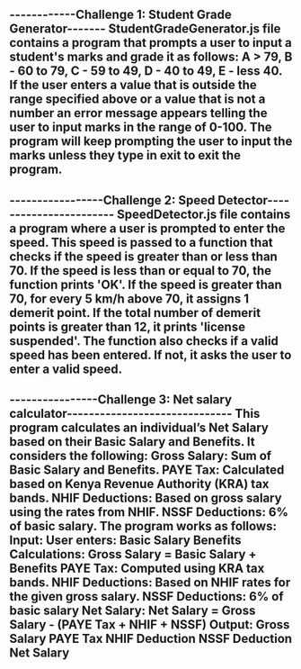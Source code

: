 ------------Challenge 1: Student Grade Generator-------
StudentGradeGenerator.js file contains a program that prompts
a user to input a student's marks and grade it as follows:
A > 79, B - 60 to 79, C -  59 to 49, D - 40 to 49, E - less 40.
If the user enters a value that is outside the range specified above
or a value that is not a number an error message appears telling the 
user to input marks in the range of 0-100. The program will keep prompting 
the user to input the marks unless they type in exit to exit the program.
-------------------------------------------------------

-----------------Challenge 2: Speed Detector-----------------------
SpeedDetector.js file contains a program where a user is prompted to enter the speed.
This speed is passed to a function that checks if the speed is greater than or less than
70. If the speed is less than or equal to 70, the function prints 'OK'. If the speed
is greater than 70, for every 5 km/h above 70, it assigns 1 demerit point. If the
total number of demerit points is greater than 12, it prints 'license suspended'. The function 
also checks if a valid speed has been entered. If not, it asks the user to enter a valid speed.
--------------------------------------------------------------------

----------------Challenge 3: Net salary calculator------------------------------
This program calculates an individual’s Net Salary based on their Basic Salary and Benefits.
It considers the following:
Gross Salary: Sum of Basic Salary and Benefits.
PAYE Tax: Calculated based on Kenya Revenue Authority (KRA) tax bands.
NHIF Deductions: Based on gross salary using the rates from NHIF.
NSSF Deductions: 6% of basic salary.
The program works as follows:
Input:
    User enters:
        Basic Salary
        Benefits
        Calculations:
            Gross Salary = Basic Salary + Benefits
            PAYE Tax: Computed using KRA tax bands.
            NHIF Deductions: Based on NHIF rates for the given gross salary.
            NSSF Deductions: 6% of basic salary
            Net Salary:
                Net Salary = Gross Salary - (PAYE Tax + NHIF + NSSF)
Output:
    Gross Salary
    PAYE Tax
    NHIF Deduction
    NSSF Deduction
    Net Salary
--------------------------------------------------------------------------
